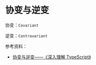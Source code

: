 # 协变与逆变

协变：`Covariant`

逆变：`Contravariant`

参考资料：

- [协变与逆变——《深入理解 TypeScript》](https://jkchao.github.io/typescript-book-chinese/tips/covarianceAndContravariance.html#%E5%8D%8F%E5%8F%98%E4%B8%8E%E9%80%86%E5%8F%98)
